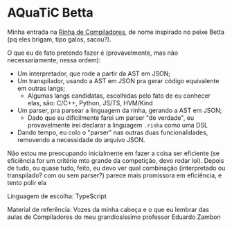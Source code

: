 # AQuaTiC Betta

Minha entrada na [Rinha de Compiladores](https://github.com/aripiprazole/rinha-de-compiler),
de nome inspirado no peixe Betta (pq eles brigam, tipo galos, sacou?).

O que eu de fato pretendo fazer é (provavelmente, mas não necessariamente, nessa ordem):

* Um interpretador, que rode a partir da AST em JSON;
* Um transpilador, usando a AST em JSON pra gerar código equivalente em outras langs;
  * Algumas langs candidatas, escolhidas pelo fato de eu conhecer elas, são: C/C++, Python, JS/TS, HVM/Kind
* Um parser, pra parsear a linguagem da rinha, gerando a AST em JSON;
  * Dado que eu dificilmente farei um parser "de verdade",
  eu provavelmente irei declarar a linguagem `.rinha` como uma DSL
* Dando tempo, eu colo o "parser" nas outras duas funcionalidades, removendo a necessidade do arquivo JSON.

Não estou me preocupando inicialmente em fazer a coisa ser eficiente (se eficiência for um critério mto grande da competição, devo rodar lol).
Depois de tudo, ou quase tudo, feito, eu devo ver qual combinação (interpretado ou transpilado? com ou sem parser?) parece mais promissora em eficiência, e tento polir ela

Linguagem de escolha: TypeScript

Material de referência: Vozes da minha cabeça e o que eu lembrar das aulas de Compiladores do meu grandiosíssimo professor Eduardo Zambon
